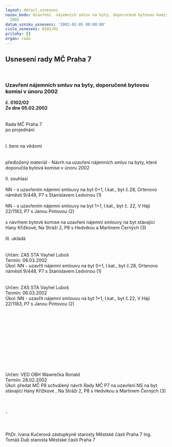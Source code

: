 ```yaml
---
layout: detail_usneseni
nazev_bodu: Uzavření  nájemních smluv na byty, doporučené bytovou komisí  v únoru
  2002
datum_vzniku_usneseni: '2002-02-05 00:00:00'
cislo_usneseni: 0102/02
prilohy: []
organ: rada
---
```

<div id="ucUsn_pList" class="usn">
	<span><h2>Usnesení rady MČ Praha 7 </h2>
<br></span><div class="standBody">
<span><h3>Uzavření  nájemních smluv na byty, doporučené bytovou komisí  v únoru 2002</h3></span><div class="center">
		<strong>č. 0102/02</strong><br>
	</div>
<div class="center">
		<strong>Ze dne 05.02.2002</strong><br><br>
	</div>
<br>Rada MČ Praha 7<br>po projednání<br><br><br>I.	bere na vědomí<br><br> <br>předložený materiál - Návrh na uzavření nájemních smluv na byty, které doporučila bytová komise  v únoru 2002<br><br>II.	souhlasí<br><br>NN - s uzavřením nájemní smlouvy na byt 0+1, I.kat., byt č.28, Ortenovo náměstí 9/448, P7 s Stanislavem Ledvinou (1)<br><br>NN - s uzavřením nájemní smlouvy na byt 1+1, I.kat., byt č. 22, V Háji 22/1183, P7 s Janou Pintovou (2)<br><br>s návrhem  bytové komise na uzavření nájemní smlouvy na byt stávající Hany Křížkové, Na Stráži 2, P8 s Hedvikou a Martinem Černých (3)<br><br>III.	ukládá <br><br> <br>Určen:	ZAS STA Vayhel Luboš<br>Termín: 06.03.2002<br>Úkol:	NN - uzavřít nájemní smlouvu na byt 0+1, I.kat., byt č.28, Ortenovo náměstí 9/448, P7 s Stanislavem Ledvinou (1)<br> <br> <br>Určen:	ZAS STA Vayhel Luboš<br>Termín: 06.03.2002<br>Úkol:	NN - uzavřít nájemní smlouvu na byt 1+1, I.kat., byt č.22, V Háji 22/1183, P7 s Janou Pintovou  (2)<br> <br><br><br><br><br><br><br><br><br><br><br> <br>Určen:	VED OBH Wawrečka Ronald<br>Termín: 28.02.2002<br>Úkol:	předat MČ P8 schválený návrh Rady MČ P7 na uzavření NS na byt stávající Hany Křížkové , Na Stráži 2, P8 s Hedvikou a Martinem Černých (3)<br> <br><br><br>-<br><br> <br>	<br>PhDr. Ivana Kučerová zástupkyně starosty Městské části Praha 7	Ing. Tomáš Dub starosta Městské části Praha 7<br>	<br><br>
</div>
</div>